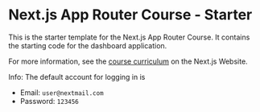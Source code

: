 # Next.js App Router Course - Starter

This is the starter template for the Next.js App Router Course. It contains the starting code for the dashboard application.

For more information, see the [course curriculum](https://nextjs.org/learn) on the Next.js Website.

Info: The default account for logging in is

- Email: `user@nextmail.com`
- Password: `123456`
